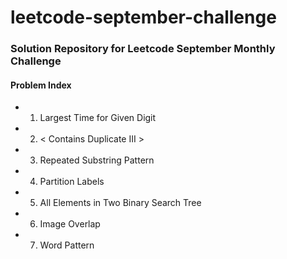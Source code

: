 # leetcode-september-challenge

### Solution Repository for Leetcode September Monthly Challenge

#### Problem Index
  * 1) Largest Time for Given Digit
  * 2) < Contains Duplicate III >
  * 3) Repeated Substring Pattern 
  * 4) Partition Labels
  * 5) All Elements in Two Binary Search Tree
  * 6) Image Overlap
  * 7) Word Pattern

